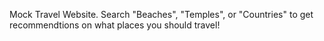 Mock Travel Website. 
Search "Beaches", "Temples", or "Countries" to get recommendtions on what places you should travel!
